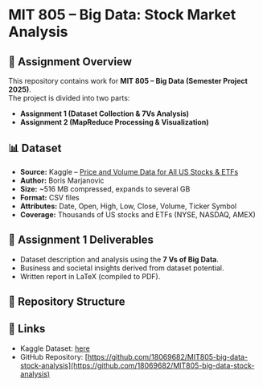 # MIT 805 – Big Data: Stock Market Analysis

## 📌 Assignment Overview
This repository contains work for **MIT 805 – Big Data (Semester Project 2025)**.  
The project is divided into two parts:  
- **Assignment 1 (Dataset Collection & 7Vs Analysis)**  
- **Assignment 2 (MapReduce Processing & Visualization)**  

## 📊 Dataset
- **Source:** Kaggle – [Price and Volume Data for All US Stocks & ETFs](https://www.kaggle.com/datasets/borismarjanovic/price-volume-data-for-all-us-stocks-etfs)  
- **Author:** Boris Marjanovic  
- **Size:** ~516 MB compressed, expands to several GB  
- **Format:** CSV files  
- **Attributes:** Date, Open, High, Low, Close, Volume, Ticker Symbol  
- **Coverage:** Thousands of US stocks and ETFs (NYSE, NASDAQ, AMEX)  

## 🚀 Assignment 1 Deliverables
- Dataset description and analysis using the **7 Vs of Big Data**.  
- Business and societal insights derived from dataset potential.  
- Written report in LaTeX (compiled to PDF).  

## 📂 Repository Structure
## 🔗 Links
- Kaggle Dataset: [here](https://www.kaggle.com/datasets/borismarjanovic/price-volume-data-for-all-us-stocks-etfs)  
- GitHub Repository: [https://github.com/18069682/MIT805-big-data-stock-analysis](https://github.com/18069682/MIT805-big-data-stock-analysis)  

